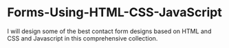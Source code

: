 # Forms-Using-HTML-CSS-JavaScript
I will design some of the best contact form designs based on HTML and CSS and Javascript in this comprehensive collection.
